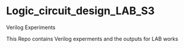 # Logic_circuit_design_LAB_S3
Verilog Experiments

This Repo contains Verilog experments and the outputs for LAB works 
